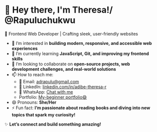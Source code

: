 # 👋 Hey there, I'm Theresa!/ @Rapuluchukwu
🚀 Frontend Web Developer | Crafting sleek, user-friendly websites  

- 👀 I’m interested in **building modern, responsive, and accessible web experiences**  
- 🌱 I’m currently learning **JavaScript, Git, and improving my frontend skills**  
- 💞️ I’m looking to collaborate on **open-source projects, web development challenges, and real-world solutions**  
- 📫 How to reach me:  
  - 📩 Email: [adrapulu@gmail.com](mailto:adrapulu@gmail.com)  
  - 🔗 LinkedIn: [linkedin.com/in/adibe-theresa-r](https://www.linkedin.com/in/adibe-theresa-r)  
  - 📱 WhatsApp: [Chat with me](https://wa.me/2348148091692)
  - Portfolio: [My-beginner portfolio😄](https://rapuluchukwu.github.io/My-Portifolio/ )
- 😄 Pronouns: **She/Her**  
- ⚡ Fun fact: **I’m passionate about reading books and diving into new topics that spark my curiosity!**  

✨ **Let’s connect and build something amazing!**


<!---
Rapuluchukwu/Rapuluchukwu is a ✨ special ✨ repository because its `README.md` (this file) appears on your GitHub profile.
You can click the Preview link to take a look at your changes.
--->

